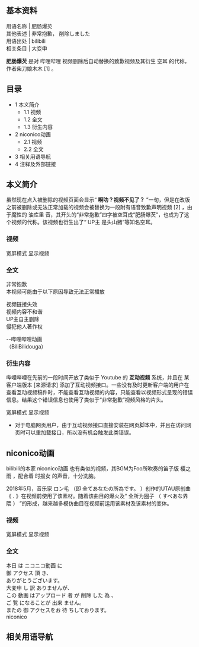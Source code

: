 **基本资料**  
---  
用语名称  |  肥肠爆芡   
其他表述  |  非常抱歉，  削除しました   
用语出处  |  bilibili   
相关条目  |  大变申   
  
**肥肠爆芡** 是对  哔哩哔哩  视频删除后自动替换的致歉视频及其衍生  空耳  的代称，作者柴刀娘木木  [1]  。

##  目录

  * 1  本义简介 
    * 1.1  视频 
    * 1.2  全文 
    * 1.3  衍生内容 
  * 2  niconico动画 
    * 2.1  视频 
    * 2.2  全文 
  * 3  相关用语导航 
  * 4  注释及外部链接 

##  本义简介

虽然现在点入被删除的视频页面会显示“ **啊叻？视频不见了？** ”一句，但是在改版之前被删除或无法正常加载的视频会被替换为一段附有语音致歉声明视频
[2]  ，由于魔性的  油库里  音，其开头的“非常抱歉”四字被空耳成“肥肠爆芡”，也成为了这个视频的代称。该视频也衍生出了“  UP主
是头山猪”等知名空耳。

###  视频

宽屏模式  显示视频

###  全文

非常抱歉  
本视频可能由于以下原因导致无法正常播放  
  
视频链接失效  
视频内容不和谐  
UP主自主删除  
侵犯他人著作权

\--哔哩哔哩动画  
（BiliBilidouga）

###  衍生内容

哔哩哔哩在先前的一段时间开放了类似于  Youtube  的 **互动视频** 系统，并且在  某客户端版本  [来源请求]
添加了互动视频接口。一些没有及时更新客户端的用户在查看互动视频稿件时，不能查看互动视频的内容，只能查看以视频形式呈现的错误信息。结果这个错误信息也使用了类似于“非常抱歉”视频风格的片头。

宽屏模式  显示视频

  * 对于电脑网页用户，由于互动视频接口直接安装在网页脚本中，并且在访问网页时可以重加载接口，所以没有机会触发此类错误。 

##  niconico动画

bilibili的本家  niconico动画  也有类似的视频，其BGM为Foo所吹奏的笛子版  樱之雨  ，配合着  时报女  的声音，十分洗脑。

2018年5月，音乐家  ロン毛  （即  全てあなたの所為です。  ）创作的UTAU原创曲《  .  》在视频前使用了该素材。随着该曲目的爆火及“
全所为圈子  （  すべあな界隈  ）  ”的形成，越来越多模仿曲目在视频前运用该素材及该素材的变体。

###  视频

宽屏模式  显示视频

###  全文

本日  は  ニコニコ動画  に  
御  アクセス  頂  き、  
ありがとうございます。  
大変申  し  訳  ありませんが、  
この  動画  はアップロード  者  が  削除  した  為  、  
ご  覧  になることが  出来  ません。  
またの  御  アクセスをお  待  ちしております。  
niconico

##  相关用语导航
